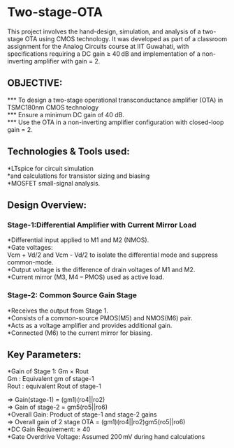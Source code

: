 # Two-stage-OTA
This project involves the hand-design, simulation, and analysis of a two-stage OTA using CMOS technology. It was developed as part of a classroom assignment for the Analog Circuits course at IIT Guwahati, with specifications requiring a DC gain ≥ 40 dB and implementation of a non-inverting amplifier with gain = 2.  
## OBJECTIVE:
  *** To design a two-stage operational transconductance amplifier (OTA) in TSMC180nm CMOS technology<br/>
  *** Ensure a minimum DC gain of 40 dB.<br/>
  *** Use the OTA in a non-inverting amplifier configuration with closed-loop gain = 2.
## Technologies & Tools used:
*LTspice for circuit simulation<br/>
*and calculations for transistor sizing and biasing<br/>
*MOSFET small-signal analysis.<br/>
## Design Overview:
### Stage-1:Differential Amplifier with Current Mirror Load
*Differential input applied to M1 and M2 (NMOS).<br/>
*Gate voltages:<br/>
Vcm + Vd/2 and Vcm - Vd/2 to isolate the differential mode and suppress common-mode.<br/>
*Output voltage is the difference of drain voltages of M1 and M2.<br/>
*Current mirror (M3, M4 – PMOS) used as active load.<br/>
### Stage-2: Common Source Gain Stage
*Receives the output from Stage 1.<br/>
*Consists of a common-source PMOS(M5) and NMOS(M6) pair.<br/>
*Acts as a voltage amplifier and provides additional gain.<br/>
*Connected (M6) to the current mirror for biasing.<br/>
## Key Parameters:
*Gain of Stage 1: Gm × Rout<br/>
Gm : Equivalent gm of stage-1<br/>
Rout : equivalent Rout of stage-1<br/>

=> Gain(stage-1) = (gm1)(ro4||ro2)<br/>
=> Gain of stage-2 = gm5(ro5||ro6)<br/>
*Overall Gain: Product of stage-1 and stage-2 gains<br/>
=> Overall gain of 2 stage OTA = (gm1)(ro4||ro2)gm5(ro5||ro6)<br/>
*DC Gain Requirement: ≥ 40 <br/>
*Gate Overdrive Voltage: Assumed 200 mV during hand calculations<br/>



